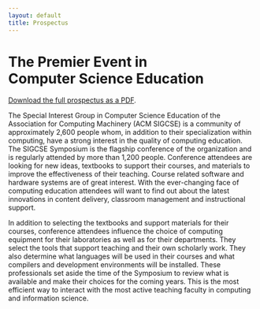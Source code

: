 ```yaml
---
layout: default
title: Prospectus
---
```


# The Premier Event in <br> Computer Science Education

<div class = "alert alert-success">
 <span class="glyphicon glyphicon-align-left" aria-hidden="true"></span> <a href = "{{ '/docs/sigcse2017-prospectus.pdf' | prepend: site.baseurl }}">Download the full prospectus as a PDF</a>.
</div>

<div class = "row">
  <div class = "col-md-6">
<p>  The Special Interest Group in Computer Science Education of the Association for Computing Machinery (ACM SIGCSE) is a community of approximately 2,600 people whom, in addition to their specialization within computing, have a strong interest in the quality of computing education. The SIGCSE Symposium is the flagship conference of the organization and is regularly attended by more than 1,200 people. Conference attendees are looking for new ideas, textbooks to support their courses, and materials to improve the effectiveness of their teaching. Course related software and hardware systems are of great interest. With the ever-changing face of computing education attendees will want to find out about the latest innovations in content delivery, classroom management and instructional support.
</p>
<p>  In addition to selecting the textbooks and support materials for their courses, conference attendees  influence the choice of computing equipment for their laboratories as well as for their departments. They select the tools that support teaching and their own scholarly work. They also determine what languages will be used in their courses and what compilers and development environments will be installed. These professionals set aside the time of the Symposium to review what is available and make their choices for the coming years. This is the most efficient way to interact with the most active teaching faculty in computing and information science.
</p>  </div>

</div>
